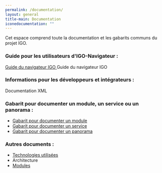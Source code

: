 ```yaml
---
permalink: /documentation/
layout: general
title-main: Documentation
iconedocumentation: ""
---
```


Cet espace comprend toute la documentation et les gabarits communs du projet IGO.


### Guide pour les utilisateurs d'IGO-Navigateur :
[Guide du navigateur IGO ](https://github.com/infra-geo-ouverte/igo/blob/master/doc/xml/DocumentationXML.markdown)
Guide du navigateur IGO

### Informations pour les développeurs et intégrateurs :
Documentation XML
### Gabarit pour documenter un module, un service ou un panorama :
* [Gabarit pour documenter un module](/site-web/documentation/doc_module)
* [Gabarit pour documenter un service](/site-web/documentation/doc_service)
* [Gabarit pour documenter un panorama](/site-web/documentation/doc_panorama)

### Autres documents :
* [Technologies utilisées](/site-web/documentation/techno)
* Architecture
* [Modules](/site-web/documentation/module)
